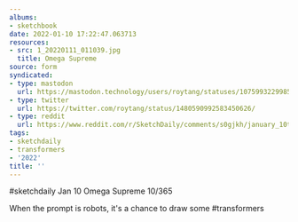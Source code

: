 ```yaml
---
albums:
- sketchbook
date: 2022-01-10 17:22:47.063713
resources:
- src: 1_20220111_011039.jpg
  title: Omega Supreme
source: form
syndicated:
- type: mastodon
  url: https://mastodon.technology/users/roytang/statuses/107599322998567696
- type: twitter
  url: https://twitter.com/roytang/status/1480590992583450626/
- type: reddit
  url: https://www.reddit.com/r/SketchDaily/comments/s0gjkh/january_10th_the_matrix/hs35fxm/
tags:
- sketchdaily
- transformers
- '2022'
title: ''
---
```


#sketchdaily Jan 10 Omega Supreme 10/365

When the prompt is robots, it's a chance to draw some #transformers